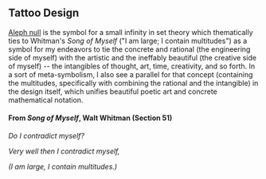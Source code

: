 ## Tattoo Design

[Aleph null](https://en.wikipedia.org/wiki/Aleph_number) is the symbol for a small infinity in set theory which thematically ties to Whitman's *Song of Myself* ("I am large; I contain multitudes") as a symbol for my endeavors to tie the concrete and rational (the engineering side of myself) with the artistic and the ineffably beautiful (the creative side of myself) -- the intangibles of thought, art, time, creativity, and so forth. In a sort of meta-symbolism, I also see a parallel for that concept (containing the multitudes, specifically with combining the rational and the intangible) in the design itself, which unifies beautiful poetic art and concrete mathematical notation.

#### From *Song of Myself*, Walt Whitman (Section 51)

*Do I contradict myself?*

*Very well then I contradict myself,*

*(I am large, I contain multitudes.)*






